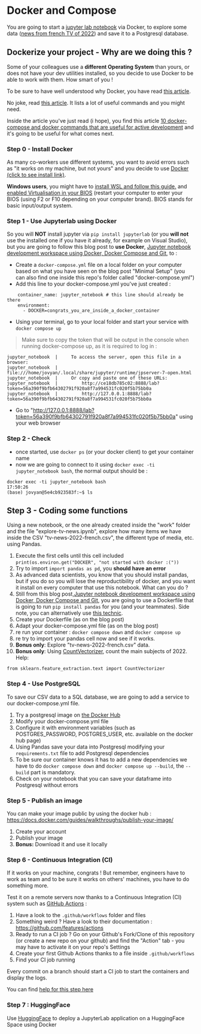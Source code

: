 # Docker and Compose 
You are going to start a [jupyter lab notebook](https://jupyter.org/install) via Docker, to explore some data ([news from french TV of 2022](https://github.com/polomarcus/television-news-analyser/blob/main/data-news-csv/year%3D2022/part-00000-d964c139-19ed-47cf-b389-49b1f624aa7c.c000.csv.gz)) and save it to a Postgresql database.

## Dockerize your project - Why are we doing this ?
Some of your colleagues use a **different Operating System** than yours, or does not have your dev utilities installed, so you decide to use Docker to be able to work with them. How smart of you !

To be sure to have well understood why Docker, you have read [this article](https://www.epauler.fr/article/simplify-your-tests-and-development-with-docker-and-docker-compose/).

No joke, read [this article](https://www.epauler.fr/article/simplify-your-tests-and-development-with-docker-and-docker-compose/). It lists a lot of useful commands and you might need.

Inside the article you've just read (i hope), you find this article [10 docker-compose and docker commands that are useful for active development](https://dev.to/aduranil/10-docker-compose-and-docker-commands-that-are-useful-for-active-development-22f9) and it's going to be useful for what comes next.

### Step 0 - Install Docker 
As many co-workers use different systems, you want to avoid errors such as "it works on my machine, but not yours" and you decide to use [Docker (click to see install link)](https://docs.docker.com/get-started/get-docker/).

**Windows users**, you might have to [install WSL and follow this guide.](https://forums.docker.com/t/an-unexpected-error-was-encountered-while-executing-a-wsl-command/137525/40) and [enabled Virtualisation in your BIOS](https://lecrabeinfo.net/activer-la-virtualisation-intel-vt-x-amd-v-dans-le-bios-uefi.html) (restart your computer to enter your BIOS (using F2 or F10 depending on your computer brand). BIOS stands for basic input/output system.

### Step 1 - Use Jupyterlab using Docker
So you will **NOT** install jupyter via `pip install jupyterlab` (or you **will not** use the installed one if you have it already, for example on Visual Studio), but you are going to follow this blog post to **use Docker**, [Jupyter notebook development workspace using Docker, Docker Compose and Git](https://nezhar.com/blog/jupyter-notebook-development-workspace-using-docker-and-git), to :

* Create a `docker-compose.yml` file on a local folder on your computer based on what you have seen on the blog post "Minimal Setup" (you can also find one inside this repo's folder called "docker-compose.yml")
* Add this line to your docker-compose.yml you've just created :
```
    container_name: jupyter_notebook # this line should already be there
    environment:
      - DOCKER=congrats_you_are_inside_a_docker_container
```
* Using your terminal, go to your local folder and start your service with `docker compose up`

> Make sure to copy the token that will be output in the console when running docker-compose up, as it is required to log in :
```
jupyter_notebook  |     To access the server, open this file in a browser:
jupyter_notebook  |         file:///home/jovyan/.local/share/jupyter/runtime/jpserver-7-open.html
jupyter_notebook  |     Or copy and paste one of these URLs:
jupyter_notebook  |         http://ce18db785c02:8888/lab?token=56a390f9bfb64302791f920a8f7a994531fc020f5b75bb0a
jupyter_notebook  |         http://127.0.0.1:8888/lab?token=56a390f9bfb64302791f920a8f7a994531fc020f5b75bb0a
```
* Go to "http://127.0.0.1:8888/lab?token=56a390f9bfb64302791f920a8f7a994531fc020f5b75bb0a" using your web browser

### Step 2 - Check
* once started, use `docker ps` (or your docker client) to get your container name
* now we are going to connect to it using `docker exec -ti jupyter_notebook bash`, the normal output should be :
```
docker exec -ti jupyter_notebook bash                                                                                                   17:50:26
(base) jovyan@5e4cb923583f:~$ ls
```

## Step 3 - Coding some functions
Using a new notebook, or the one already created inside the "work" folder and the file "explore-tv-news.ipynb", explore how many items we have inside the CSV "tv-news-2022-french.csv", the different type of media, etc. using Pandas.

1. Execute the first cells until this cell included `print(os.environ.get("DOCKER", "not started with docker :("))` 
2. Try to import `import pandas as pd`, you **should have an error**
3. As advanced data scientists, you know that you should install pandas, but if you do so you will lose the reproductibility of docker, and you want it install on every computer that use this notebook. What can you do ?
4. Still from this blog post,[Jupyter notebook development workspace using Docker, Docker Compose and Git](https://nezhar.com/blog/jupyter-notebook-development-workspace-using-docker-and-git), you are going to use a Dockerfile that is going to run `pip install pandas` for you (and your teammates). Side note, you can alternatively use [this technic](https://stackoverflow.com/a/54557047/3535853).
5. Create your Dockerfile (as on the blog post)
6. Adapt your docker-compose.yml file (as on the blog post)
7. re run your container : `docker compose down` and `docker compose up`
8. re try to import your pandas cell now and see if it works.
9. **Bonus only**: Explore "tv-news-2022-french.csv" data. 
10. **Bonus only**: Using [CountVectorizer](https://scikit-learn.org/stable/modules/generated/sklearn.feature_extraction.text.CountVectorizer.html), count the main subjects of 2022.
Help: 
```
from sklearn.feature_extraction.text import CountVectorizer
```

### Step 4 - Use PostgreSQL
To save our CSV data to a SQL database, we are going to add a service to our docker-compose.yml file.

1. Try a postgresql image on [the Docker Hub](https://hub.docker.com/_/postgres)
2. Modify your docker-compose.yml file
3. Configure it with environment variables (such as POSTGRES_PASSWORD, POSTGRES_USER, etc. available on the docker hub page)
4. Using Pandas save your data into Postgresql modifying your `requirements.txt` file to add Postgresql dependencies
5. To be sure our container knows it has to add a new dependencies we have to do `docker compose down` and `docker compose up --build`, the `--build` part is mandatory.
6. Check on your notebook that you can save your dataframe into Postgresql without errors

### Step 5 - Publish an image
You can make your image public by using the docker hub : https://docs.docker.com/guides/walkthroughs/publish-your-image/

1. Create your account
2. Publish your image
3. **Bonus:** Download it and use it locally

### Step 6 - Continuous Integration (CI)
If it works on your machine, congrats ! But remember, engineers have to work as team and to be sure it works on others' machines, you have to do something more.

Test it on a remote servers now thanks to a Continuous Integration (CI) system such as [GitHub Actions](https://github.com/features/actions) :

1. Have a look to the `.github/workflows` folder and files
2. Something weird ? Have a look to their documentation : https://github.com/features/actions
3. Ready to run a CI job ? Go on your Github's Fork/Clone of this repository (or create a new repo on your github) and find the "Action" tab - you may have to activate it on your repo's Settings
4. Create your first Github Actions thanks to a file inside `.github/workflows`
5. Find your CI job running

Every commit on a branch should start a CI job to start the containers and display the logs.

You can find [help for this step here](https://github.com/polomarcus/tp/issues/2#issue-1669333101)

### Step 7 : HuggingFace
Use [HuggingFace](https://huggingface.co/) to deploy a JupyterLab application on a HuggingFace Space using Docker
